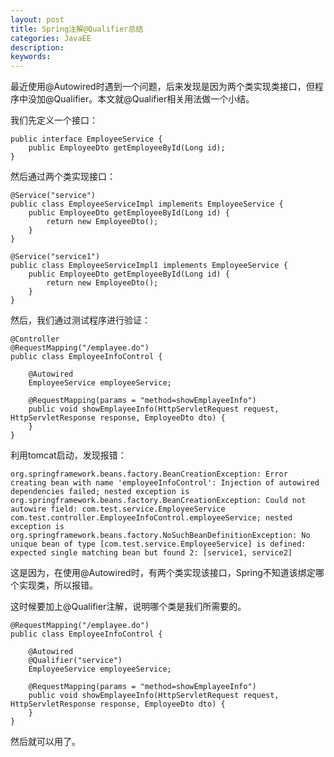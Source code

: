 ```yaml
---
layout: post
title: Spring注解@Qualifier总结 
categories: JavaEE
description: 
keywords: 
---
```




最近使用@Autowired时遇到一个问题，后来发现是因为两个类实现类接口，但程序中没加@Qualifier。本文就@Qualifier相关用法做一个小结。

我们先定义一个接口：

```
public interface EmployeeService {
    public EmployeeDto getEmployeeById(Long id);
}

```

然后通过两个类实现接口：

```
@Service("service")
public class EmployeeServiceImpl implements EmployeeService {
    public EmployeeDto getEmployeeById(Long id) {
        return new EmployeeDto();
    }
}

@Service("service1")
public class EmployeeServiceImpl1 implements EmployeeService {
    public EmployeeDto getEmployeeById(Long id) {
        return new EmployeeDto();
    }
}
```

然后，我们通过测试程序进行验证：

```
@Controller
@RequestMapping("/emplayee.do")
public class EmployeeInfoControl {
    
    @Autowired
    EmployeeService employeeService;
     
    @RequestMapping(params = "method=showEmplayeeInfo")
    public void showEmplayeeInfo(HttpServletRequest request, HttpServletResponse response, EmployeeDto dto) {
    }
}
```

利用tomcat启动，发现报错：

```
org.springframework.beans.factory.BeanCreationException: Error creating bean with name 'employeeInfoControl': Injection of autowired dependencies failed; nested exception is org.springframework.beans.factory.BeanCreationException: Could not autowire field: com.test.service.EmployeeService com.test.controller.EmployeeInfoControl.employeeService; nested exception is org.springframework.beans.factory.NoSuchBeanDefinitionException: No unique bean of type [com.test.service.EmployeeService] is defined: expected single matching bean but found 2: [service1, service2]
```
这是因为，在使用@Autowired时，有两个类实现该接口，Spring不知道该绑定哪个实现类，所以报错。

这时候要加上@Qualifier注解，说明哪个类是我们所需要的。

```@Controller
@RequestMapping("/emplayee.do")
public class EmployeeInfoControl {
    
    @Autowired
    @Qualifier("service")
    EmployeeService employeeService;
    
    @RequestMapping(params = "method=showEmplayeeInfo")
    public void showEmplayeeInfo(HttpServletRequest request, HttpServletResponse response, EmployeeDto dto) {
    }
}
```

然后就可以用了。
